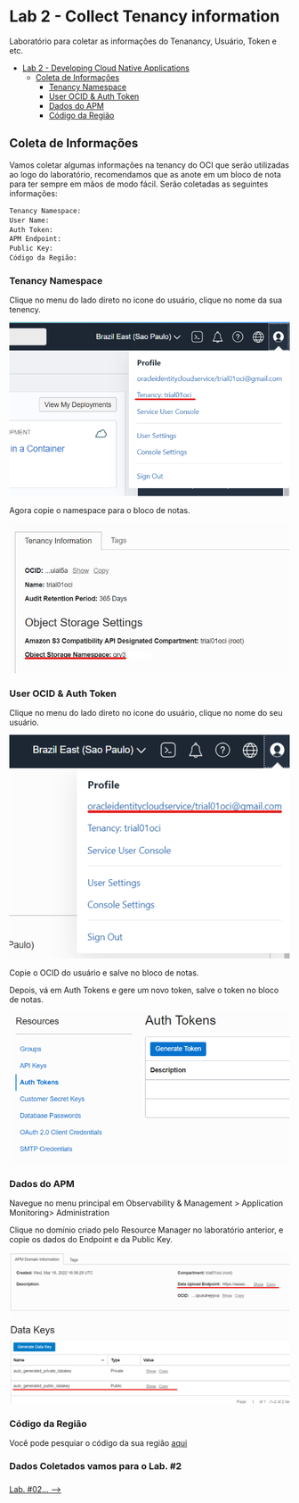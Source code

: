 # Lab 2 - Collect Tenancy information

Laboratório para coletar as informações do Tenanancy, Usuário, Token e etc. 


- [Lab 2 - Developing Cloud Native Applications](#lab-2---developing-cloud-native-applications---parte-1)
  - [Coleta de Informações](#coleta-de-informações)
    - [Tenancy Namespace](#tenancy-namespace)
    - [User OCID & Auth Token](#user-ocid--auth-token)
    - [Dados do APM](#dados-do-apm)
    - [Código da Região](#código-da-região)

## Coleta de Informações

Vamos coletar algumas informações na tenancy do OCI que serão utilizadas ao logo do laboratório, recomendamos que as anote em um bloco de nota para ter sempre em mãos de modo fácil. Serão coletadas as seguintes informações:

```bash
Tenancy Namespace:
User Name:
Auth Token:
APM Endpoint:
Public Key:
Código da Região:
```

### Tenancy Namespace

Clique no menu do lado direto no icone do usuário, clique no nome da sua tenency.

![namespace](images/namespace1.png)

Agora copie o namespace para o bloco de notas.

![namespace](images/namespace2.png)

### User OCID & Auth Token

Clique no menu do lado direto no icone do usuário, clique no nome do seu usuário.

![user](images/user1.png)

Copie o OCID do usuário e salve no bloco de notas.

Depois, vá em Auth Tokens e gere um novo token, salve o token no bloco de notas.

![user](images/user2.png)

### Dados do APM

Navegue no menu principal em Observability & Management > Application Monitoring> Administration

Clique no domínio criado pelo Resource Manager no laboratório anterior, e copie os dados do Endpoint e da Public Key.

![apm](images/apm.png)

### Código da Região

Você pode pesquiar o código da sua região [aqui](https://docs.oracle.com/en-us/iaas/Content/Registry/Concepts/registryprerequisites.htm#regional-availability)



### Dados Coletados vamos para o Lab. #2 


### 
[Lab. #02... -->](../../Lab.%20%232%20-%20Developing%20Cloud%20Native%20Applications) 
